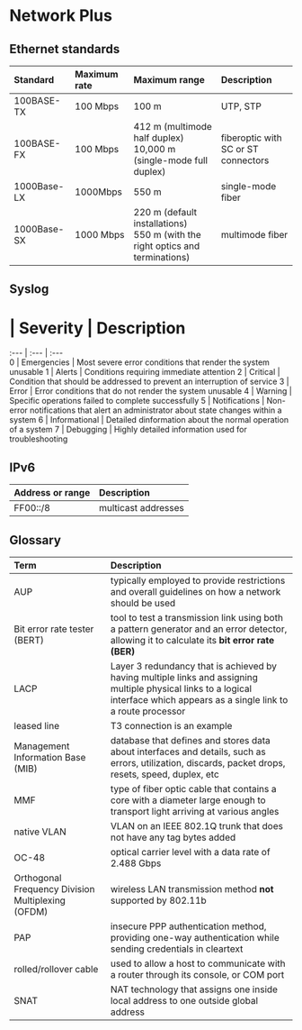 # Network Plus
## Ethernet standards

Standard    | Maximum rate  | Maximum range | Description
:---        | :---          | :---          | :---
100BASE-TX  | 100 Mbps      | 100 m         | UTP, STP
100BASE-FX  | 100 Mbps      | 412 m (multimode half duplex) <br/> 10,000 m (single-mode full duplex) | fiberoptic with SC or ST connectors
1000Base-LX | 1000Mbps      | 550 m         | single-mode fiber
1000Base-SX | 1000 Mbps     | 220 m (default installations) <br/> 550 m (with the right optics and terminations)        | multimode fiber
## Syslog
#     | Severity      | Description
:---  | :---          | :---  
0     | Emergencies   | Most severe error conditions that render the system unusable
1     | Alerts        | Conditions requiring immediate attention
2     | Critical      | Condition that should be addressed to prevent an interruption of service
3     | Error         | Error conditions that do not render the system unusable
4     | Warning       | Specific operations failed to complete successfully
5     | Notifications | Non-error notifications that alert an administrator about state changes within a system
6     | Informational | Detailed dinformation about the normal operation of a system
7     | Debugging     | Highly detailed information used for troubleshooting

## IPv6

Address or range  | Description
:---              | :---
FF00::/8          | multicast addresses
## Glossary

Term                                              | Description
:---                                              | :---
AUP                                               | typically employed to provide restrictions and overall guidelines on how a network should be used
Bit error rate tester (BERT)                      | tool to test a transmission link using both a pattern generator and an error detector, allowing it to calculate its **bit error rate (BER)** 
LACP                                              | Layer 3 redundancy that is achieved by having multiple links and assigning multiple physical links to a logical interface which appears as a single link to a route processor
leased line                                       | T3 connection is an example
Management Information Base (MIB)                 | database that defines and stores data about interfaces and details, such as errors, utilization, discards, packet drops, resets, speed, duplex, etc
MMF                                               | type of fiber optic cable that contains a core with a diameter large enough to transport light arriving at various angles
native VLAN                                       | VLAN on an IEEE 802.1Q trunk that does not have any tag bytes added
OC-48                                             | optical carrier level with a data rate of 2.488 Gbps
Orthogonal Frequency Division Multiplexing (OFDM) | wireless LAN transmission method **not** supported by 802.11b
PAP                                               | insecure PPP authentication method, providing one-way authentication while sending credentials in cleartext
rolled/rollover cable                             | used to allow a host to communicate with a router through its console, or COM port
SNAT                                              | NAT technology that assigns one inside local address to one outside global address